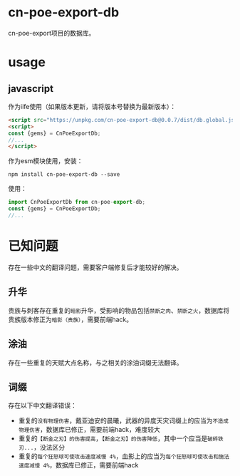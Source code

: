 # cn-poe-export-db

cn-poe-export项目的数据库。

# usage

## javascript

作为iife使用（如果版本更新，请将版本号替换为最新版本）：
```html
<script src="https://unpkg.com/cn-poe-export-db@0.0.7/dist/db.global.js"></script>
<script>
const {gems} = CnPoeExportDb;
//...
</script>
```
作为esm模块使用，安装：
```
npm install cn-poe-export-db --save
```
使用：
```js
import CnPoeExportDb from cn-poe-export-db;
const {gems} = CnPoeExportDb;
//...
```

# 已知问题

存在一些中文的翻译问题，需要客户端修复后才能较好的解决。

## 升华

贵族与刺客存在重复的`暗影`升华，受影响的物品包括`禁断之肉`、`禁断之火`，数据库将贵族版本修正为`暗影（贵族）`，需要前端hack。

## 涂油

存在一些重复的天赋大点名称，与之相关的涂油词缀无法翻译。

## 词缀

存在以下中文翻译错误：

- 重复的`没有物理伤害`，戴亚迪安的晨曦，武器的异度天灾词缀上的应当为`不造成物理伤害`，数据库已修正，需要前端hack，难度较大
- 重复的`【断金之刃】的伤害提高`，`【断金之刃】的伤害降低`，其中一个应当是`破碎铁刃...`，没法区分
- 重复的`每个狂怒球可使攻击速度减慢 4%`，血影上的应当为`每个狂怒球可使攻击和施法速度减慢 4%`，数据库已修正，需要前端hack